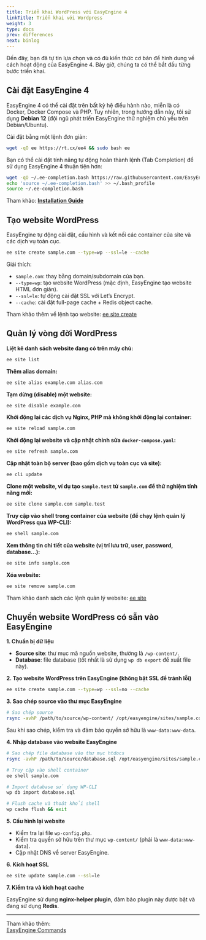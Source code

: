 ```yaml
---
title: Triển khai WordPress với EasyEngine 4
linkTitle: Triển khai với Wordpress
weight: 3
type: docs
prev: differences
next: binlog
---
```


Đến đây, bạn đã tự tin lựa chọn và có đủ kiến thức cơ bản để hình dung về cách hoạt động của EasyEngine 4. Bây giờ, chúng ta có thể bắt đầu từng bước triển khai.

## Cài đặt EasyEngine 4

EasyEngine 4 có thể cài đặt trên bất kỳ hệ điều hành nào, miễn là có Docker, Docker Compose và PHP. Tuy nhiên, trong hướng dẫn này, tôi sử dụng **Debian 12** (đội ngũ phát triển EasyEngine thử nghiệm chủ yếu trên Debian/Ubuntu).

Cài đặt bằng một lệnh đơn giản:

```bash
wget -qO ee https://rt.cx/ee4 && sudo bash ee
```

Bạn có thể cài đặt tính năng tự động hoàn thành lệnh (Tab Completion) để sử dụng EasyEngine 4 thuận tiện hơn:

```bash
wget -qO ~/.ee-completion.bash https://raw.githubusercontent.com/EasyEngine/easyengine/master/utils/ee-completion.bash
echo 'source ~/.ee-completion.bash' >> ~/.bash_profile
source ~/.ee-completion.bash
```

Tham khảo: [**Installation Guide**](https://easyengine.io/handbook/install/)

## Tạo website WordPress

EasyEngine tự động cài đặt, cấu hình và kết nối các container của site và các dịch vụ toàn cục.

```bash
ee site create sample.com --type=wp --ssl=le --cache
```

Giải thích:

- `sample.com`: thay bằng domain/subdomain của bạn.
- `--type=wp`: tạo website WordPress (mặc định, EasyEngine tạo website HTML đơn giản).
- `--ssl=le`: tự động cài đặt SSL với Let’s Encrypt.
- `--cache`: cài đặt full-page cache + Redis object cache.

Tham khảo thêm về lệnh tạo website: [ee site create](https://easyengine.io/commands/site/create/)

## Quản lý vòng đời WordPress

**Liệt kê danh sách website đang có trên máy chủ:**
```bash
ee site list
```

**Thêm alias domain:**
```bash
ee site alias example.com alias.com
```

**Tạm dừng (disable) một website:**
```bash
ee site disable example.com
```

**Khởi động lại các dịch vụ Nginx, PHP mà không khởi động lại container:**
```bash
ee site reload sample.com
```

**Khởi động lại website và cập nhật chỉnh sửa `docker-compose.yaml`:**
```bash
ee site refresh sample.com
```

**Cập nhật toàn bộ server (bao gồm dịch vụ toàn cục và site):**
```bash
ee cli update
```

**Clone một website, ví dụ tạo `sample.test` từ `sample.com` để thử nghiệm tính năng mới:**
```bash
ee site clone sample.com sample.test
```

**Truy cập vào shell trong container của website (để chạy lệnh quản lý WordPress qua WP-CLI):**
```bash
ee shell sample.com
```

**Xem thông tin chi tiết của website (vị trí lưu trữ, user, password, database…):**
```bash
ee site info sample.com
```

**Xóa website:**
```bash
ee site remove sample.com
```

Tham khảo danh sách các lệnh quản lý website: [ee site](https://easyengine.io/commands/site/)

## Chuyển website WordPress có sẵn vào EasyEngine

**1. Chuẩn bị dữ liệu**

- **Source site**: thư mục mã nguồn website, thường là `/wp-content/`.
- **Database**: file database (tốt nhất là sử dụng `wp db export` để xuất file này).

**2. Tạo website WordPress trên EasyEngine (không bật SSL để tránh lỗi)**

```bash
ee site create sample.com --type=wp --ssl=no --cache
```

**3. Sao chép source vào thư mục EasyEngine**

```bash
# Sao chép source
rsync -avhP /path/to/source/wp-content/ /opt/easyengine/sites/sample.com/app/htdocs/wp-content/
```

Sau khi sao chép, kiểm tra và đảm bảo quyền sở hữu là `www-data:www-data`.

**4. Nhập database vào website EasyEngine**

```bash
# Sao chép file database vào thư mục htdocs
rsync -avhP /path/to/source/database.sql /opt/easyengine/sites/sample.com/app/htdocs/

# Truy cập vào shell container
ee shell sample.com

# Import database sử dụng WP-CLI
wp db import database.sql

# Flush cache và thoát khỏi shell
wp cache flush && exit
```

**5. Cấu hình lại website**

- Kiểm tra lại file `wp-config.php`.
- Kiểm tra quyền sở hữu trên thư mục `wp-content/` (phải là `www-data:www-data`).
- Cập nhật DNS về server EasyEngine.

**6. Kích hoạt SSL**

```bash
ee site update sample.com --ssl=le
```

**7. Kiểm tra và kích hoạt cache**

EasyEngine sử dụng **nginx-helper plugin**, đảm bảo plugin này được bật và đang sử dụng **Redis**.

---

Tham khảo thêm:  
[EasyEngine Commands](https://easyengine.io/commands/)